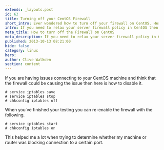 ```yaml
---
extends: _layouts.post
id: 63
title: Turning off your CentOS Firewall
short_intro: Ever wondered how to turn off your firewall on CentOS. Here's how.
intro: If you need to relax your server firewall policy in CentOS then this short guide shows you how.
meta_title: How to turn off the Firewall on CentOS
meta_description: If you need to relax your server firewall policy in CentOS then this short guide shows you how.
published: 2013-10-13 08:21:00
hide: false
category: linux
hero:
author: Clive Walkden
section: content
---
```


If you are having issues connecting to your CentOS machine and think that the firewall could be causing the issue then here is how to disable it.

```shell
# service iptables save
# service iptables stop
# chkconfig iptables off
```

When you've finished your testing you can re-enable the firewall with the following.

```shell
# service iptables start
# chkconfig iptables on
```

This helped me a lot when trying to determine whether my machine or router was blocking connection to a certain port.
